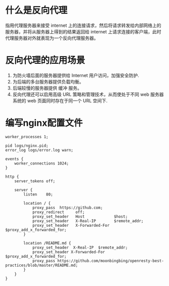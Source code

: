 # 什么是反向代理
指用代理服务器来接受 internet 上的连接请求，然后将请求转发给内部网络上的服务器，并将从服务器上得到的结果返回给 internet 上请求连接的客户端，此时代理服务器对外就表现为一个反向代理服务器。

# 反向代理的应用场景
1. 为防火墙后面的服务器提供给 Internet 用户访问，加强安全防护.
2. 为后端的多台服务器提供负载均衡。
3. 后端较慢的服务器提供 缓冲 服务。
4. 反向代理还可以启用高级 URL 策略和管理技术，从而使处于不同 web 服务器系统的 web 页面同时存在于同一个 URL 空间下.

# 编写nginx配置文件
```
worker_processes 1;

pid logs/nginx.pid;
error_log logs/error.log warn;

events {
    worker_connections 1024;
}

http {
    server_tokens off;

    server {
        listen    80;

        location / {
            proxy_pass  https://github.com;
            proxy_redirect     off;
            proxy_set_header   Host             $host;
            proxy_set_header   X-Real-IP        $remote_addr;
            proxy_set_header   X-Forwarded-For  $proxy_add_x_forwarded_for;
        }

        location /README.md {
            proxy_set_header  X-Real-IP  $remote_addr;
            proxy_set_header X-Forwarded-For $proxy_add_x_forwarded_for;
            proxy_pass https://github.com/moonbingbing/openresty-best-practices/blob/master/README.md;
        }
    }
}

```
